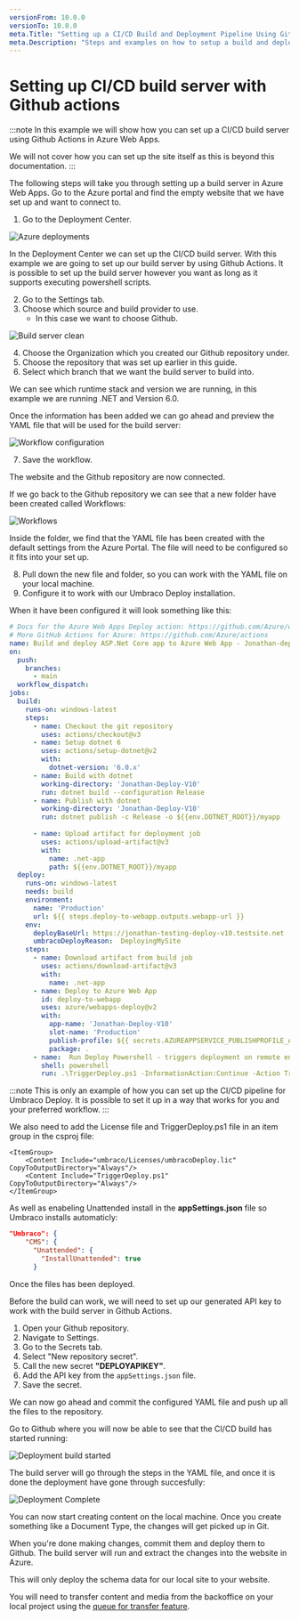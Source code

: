 ```yaml
---
versionFrom: 10.0.0
versionTo: 10.0.0
meta.Title: "Setting up a CI/CD Build and Deployment Pipeline Using GitHub Actions"
meta.Description: "Steps and examples on how to setup a build and deployment pipeline for Umbraco Deploy using GitHub Actions"
---
```


# Setting up CI/CD build server with Github actions

:::note
In this example we will show how you can set up a CI/CD build server using Github Actions in Azure Web Apps.

We will not cover how you can set up the site itself as this is beyond this documentation.
:::

The following steps will take you through setting up a build server in Azure Web Apps.
Go to the Azure portal and find the empty website that we have set up and want to connect to.

1. Go to the Deployment Center.

![Azure deployments](images/Deployment-center.png)

In the Deployment Center we can set up the CI/CD build server.
With this example we are going to set up our build server by using Github Actions.
It is possible to set up the build server however you want as long as it supports executing powershell scripts.

2. Go to the Settings tab.
3. Choose which source and build provider to use.
    * In this case we want to choose Github.

![Build server clean](images/Build-server-v10.png)

4. Choose the Organization which you created our Github repository under.
5. Choose the repository that was set up earlier in this guide.
6. Select which branch that we want the build server to build into.

We can see which runtime stack and version we are running, in this example we are running .NET and Version 6.0.

Once the information has been added we can go ahead and preview the YAML file that will be used for the build server:

![Workflow configuration](images/workflow-preview-v10.png)

7. Save the workflow.

The website and the Github repository are now connected.

If we go back to the Github repository we can see that a new folder have been created called Workflows:

![Workflows](images/workflows.png)

Inside the folder, we find that the YAML file has been created with the default settings from the Azure Portal.
The file will need to be configured so it fits into your set up.

8. Pull down the new file and folder, so you can work with the YAML file on your local machine.
9. Configure it to work with our Umbraco Deploy installation.

When it have been configured it will look something like this:

```yaml
# Docs for the Azure Web Apps Deploy action: https://github.com/Azure/webapps-deploy
# More GitHub Actions for Azure: https://github.com/Azure/actions
name: Build and deploy ASP.Net Core app to Azure Web App - Jonathan-deploy-v10
on:
  push:
    branches:
      - main
  workflow_dispatch:
jobs:
  build:
    runs-on: windows-latest
    steps:
      - name: Checkout the git repository
        uses: actions/checkout@v3
      - name: Setup dotnet 6
        uses: actions/setup-dotnet@v2
        with:
          dotnet-version: '6.0.x'
      - name: Build with dotnet
        working-directory: 'Jonathan-Deploy-V10'
        run: dotnet build --configuration Release
      - name: Publish with dotnet
        working-directory: 'Jonathan-Deploy-V10'
        run: dotnet publish -c Release -o ${{env.DOTNET_ROOT}}/myapp
        
      - name: Upload artifact for deployment job
        uses: actions/upload-artifact@v3
        with:
          name: .net-app
          path: ${{env.DOTNET_ROOT}}/myapp
  deploy:
    runs-on: windows-latest
    needs: build
    environment:
      name: 'Production'
      url: ${{ steps.deploy-to-webapp.outputs.webapp-url }}
    env:
      deployBaseUrl: https://jonathan-testing-deploy-v10.testsite.net
      umbracoDeployReason:  DeployingMySite
    steps:
      - name: Download artifact from build job
        uses: actions/download-artifact@v3
        with:
          name: .net-app
      - name: Deploy to Azure Web App
        id: deploy-to-webapp
        uses: azure/webapps-deploy@v2
        with:
          app-name: 'Jonathan-Deploy-V10'
          slot-name: 'Production'
          publish-profile: ${{ secrets.AZUREAPPSERVICE_PUBLISHPROFILE_ABC78A5A9E9FG07F87E8R5G9H9J0J7J8 }}
          package: .
      - name:  Run Deploy Powershell - triggers deployment on remote env
        shell: powershell
        run: .\TriggerDeploy.ps1 -InformationAction:Continue -Action TriggerWithStatus -ApiKey ${{ secrets.deployApiKey }} -BaseUrl  ${{ env.deployBaseUrl }} -Reason  ${{ env.umbracoDeployReason }} -Verbose       
```

:::note
This is only an example of how you can set up the CI/CD pipeline for Umbraco Deploy.
It is possible to set it up in a way that works for you and your preferred workflow.
:::

We also need to add the License file and TriggerDeploy.ps1 file in an item group in the csproj file:

```csproj
<ItemGroup>
	<Content Include="umbraco/Licenses/umbracoDeploy.lic" CopyToOutputDirectory="Always"/>
	<Content Include="TriggerDeploy.ps1" CopyToOutputDirectory="Always"/>
</ItemGroup>
```

As well as enabeling Unattended install in the **appSettings.json** file so Umbraco installs automaticly:

```JSON
"Umbraco": {
    "CMS": {
      "Unattended": {
        "InstallUnattended": true
      }
```

Once the files has been deployed.

Before the build can work, we will need to set up our generated API key to work with the build server in Github Actions.

1. Open your Github repository.
2. Navigate to Settings.
3. Go to the Secrets tab.
4. Select "New repository secret".
5. Call the new secret **"DEPLOYAPIKEY"**.
6. Add the API key from the `appSettings.json` file.
7. Save the secret.

We can now go ahead and commit the configured YAML file and push up all the files to the repository.

Go to Github where you will now be able to see that the CI/CD build has started running:

![Deployment build started](images/Deploying-meta-data.png)

The build server will go through the steps in the YAML file,
and once it is done the deployment have gone through succesfully:

![Deployment Complete](images/deployment-complete.png)

You can now start creating content on the local machine.
Once you create something like a Document Type, the changes will get picked up in Git.

When you're done making changes, commit them and deploy them to Github.
The build server will run and extract the changes into the website in Azure.

This will only deploy the schema data for our local site to your website.

You will need to transfer content and media from the backoffice on your local project using the [queue for transfer feature](../../deployment-workflow/Content-Transfer).
